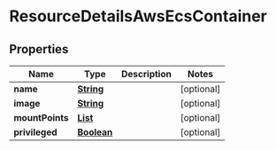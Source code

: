 

# ResourceDetailsAwsEcsContainer


## Properties

| Name | Type | Description | Notes |
|------------ | ------------- | ------------- | -------------|
|**name** | [**String**](String.md) |  |  [optional] |
|**image** | [**String**](String.md) |  |  [optional] |
|**mountPoints** | [**List**](List.md) |  |  [optional] |
|**privileged** | [**Boolean**](Boolean.md) |  |  [optional] |



